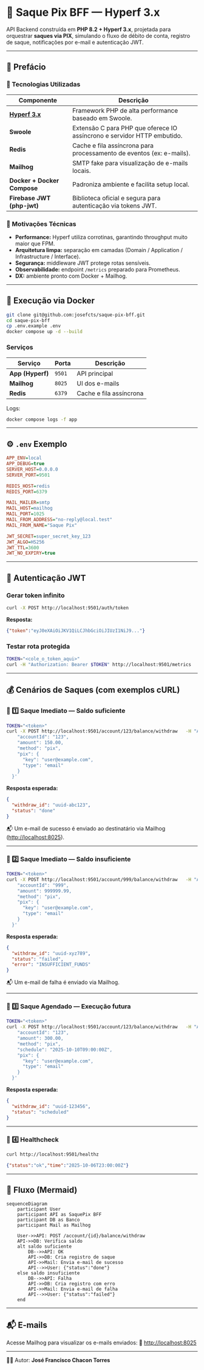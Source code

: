 # 💸 Saque Pix BFF — Hyperf 3.x

API Backend construída em **PHP 8.2 + Hyperf 3.x**, projetada para orquestrar **saques via PIX**, simulando o fluxo de débito de conta, registro de saque, notificações por e-mail e autenticação JWT.

---

## 🧭 Prefácio

### 🧰 Tecnologias Utilizadas

| Componente | Descrição |
|-------------|------------|
| **[Hyperf 3.x](https://hyperf.wiki/)** | Framework PHP de alta performance baseado em Swoole. |
| **Swoole** | Extensão C para PHP que oferece IO assíncrono e servidor HTTP embutido. |
| **Redis** | Cache e fila assíncrona para processamento de eventos (ex: e-mails). |
| **Mailhog** | SMTP fake para visualização de e-mails locais. |
| **Docker + Docker Compose** | Padroniza ambiente e facilita setup local. |
| **Firebase JWT (php-jwt)** | Biblioteca oficial e segura para autenticação via tokens JWT. |

### 🎯 Motivações Técnicas

- **Performance:** Hyperf utiliza corrotinas, garantindo throughput muito maior que FPM.
- **Arquitetura limpa:** separação em camadas (Domain / Application / Infrastructure / Interface).
- **Segurança:** middleware JWT protege rotas sensíveis.
- **Observabilidade:** endpoint `/metrics` preparado para Prometheus.
- **DX:** ambiente pronto com Docker + Mailhog.

---

## 🐳 Execução via Docker

```bash
git clone git@github.com:josefcts/saque-pix-bff.git
cd saque-pix-bff
cp .env.example .env
docker compose up -d --build
```

### Serviços

| Serviço | Porta | Descrição |
|----------|--------|------------|
| **App (Hyperf)** | `9501` | API principal |
| **Mailhog** | `8025` | UI dos e-mails |
| **Redis** | `6379` | Cache e fila assíncrona |

Logs:
```bash
docker compose logs -f app
```

---

## ⚙️ `.env` Exemplo

```ini
APP_ENV=local
APP_DEBUG=true
SERVER_HOST=0.0.0.0
SERVER_PORT=9501

REDIS_HOST=redis
REDIS_PORT=6379

MAIL_MAILER=smtp
MAIL_HOST=mailhog
MAIL_PORT=1025
MAIL_FROM_ADDRESS="no-reply@local.test"
MAIL_FROM_NAME="Saque Pix"

JWT_SECRET=super_secret_key_123
JWT_ALGO=HS256
JWT_TTL=3600
JWT_NO_EXPIRY=true
```

---

## 🔑 Autenticação JWT

### Gerar token infinito

```bash
curl -X POST http://localhost:9501/auth/token
```

**Resposta:**
```json
{"token":"eyJ0eXAiOiJKV1QiLCJhbGciOiJIUzI1NiJ9..."}
```

### Testar rota protegida

```bash
TOKEN="<cole_o_token_aqui>"
curl -H "Authorization: Bearer $TOKEN" http://localhost:9501/metrics
```

---

## 💰 Cenários de Saques (com exemplos cURL)

### 🔹 1️⃣ Saque Imediato — Saldo suficiente

```bash
TOKEN="<token>"
curl -X POST http://localhost:9501/account/123/balance/withdraw   -H "Authorization: Bearer $TOKEN"   -H "Content-Type: application/json"   -d '{
    "accountId": "123",
    "amount": 150.00,
    "method": "pix",
    "pix": {
      "key": "user@example.com",
      "type": "email"
    }
  }'
```

**Resposta esperada:**
```json
{
  "withdraw_id": "uuid-abc123",
  "status": "done"
}
```
📬 Um e-mail de sucesso é enviado ao destinatário via Mailhog ([http://localhost:8025](http://localhost:8025)).

---

### 🔹 2️⃣ Saque Imediato — Saldo insuficiente

```bash
TOKEN="<token>"
curl -X POST http://localhost:9501/account/999/balance/withdraw   -H "Authorization: Bearer $TOKEN"   -H "Content-Type: application/json"   -d '{
    "accountId": "999",
    "amount": 999999.99,
    "method": "pix",
    "pix": {
      "key": "user@example.com",
      "type": "email"
    }
  }'
```

**Resposta esperada:**
```json
{
  "withdraw_id": "uuid-xyz789",
  "status": "failed",
  "error": "INSUFFICIENT_FUNDS"
}
```
📬 Um e-mail de falha é enviado via Mailhog.

---

### 🔹 3️⃣ Saque Agendado — Execução futura

```bash
TOKEN="<token>"
curl -X POST http://localhost:9501/account/123/balance/withdraw   -H "Authorization: Bearer $TOKEN"   -H "Content-Type: application/json"   -d '{
    "accountId": "123",
    "amount": 300.00,
    "method": "pix",
    "schedule": "2025-10-10T09:00:00Z",
    "pix": {
      "key": "user@example.com",
      "type": "email"
    }
  }'
```

**Resposta esperada:**
```json
{
  "withdraw_id": "uuid-123456",
  "status": "scheduled"
}
```

---

### 🔹 4️⃣ Healthcheck

```bash
curl http://localhost:9501/healthz
```
```json
{"status":"ok","time":"2025-10-06T23:00:00Z"}
```

---

## 🧩 Fluxo (Mermaid)

```mermaid
sequenceDiagram
    participant User
    participant API as SaquePix BFF
    participant DB as Banco
    participant Mail as Mailhog

    User->>API: POST /account/{id}/balance/withdraw
    API->>DB: Verifica saldo
    alt saldo suficiente
        DB-->>API: OK
        API->>DB: Cria registro de saque
        API->>Mail: Envia e-mail de sucesso
        API-->>User: {"status":"done"}
    else saldo insuficiente
        DB-->>API: Falha
        API->>DB: Cria registro com erro
        API->>Mail: Envia e-mail de falha
        API-->>User: {"status":"failed"}
    end
```

---

## 📬 E-mails

Acesse Mailhog para visualizar os e-mails enviados:
🔗 [http://localhost:8025](http://localhost:8025)

---

👨‍💻 Autor: **José Francisco Chacon Torres**
